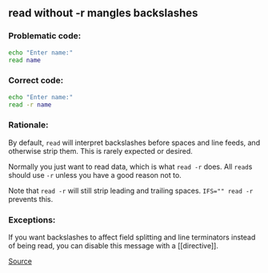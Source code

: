 ## read without -r mangles backslashes

### Problematic code:

```sh
echo "Enter name:"
read name
```

### Correct code:

```sh
echo "Enter name:"
read -r name
```

### Rationale:

By default, `read` will interpret backslashes before spaces and line feeds, and otherwise strip them. This is rarely expected or desired.

Normally you just want to read data, which is what `read -r` does. All `read`s should use `-r` unless you have a good reason not to.

Note that `read -r` will still strip leading and trailing spaces. `IFS="" read -r` prevents this.

### Exceptions:

If you want backslashes to affect field splitting and line terminators instead of being read, you can disable this message with a [[directive]].

[Source](https://github.com/koalaman/shellcheck/wiki/SC2162)

